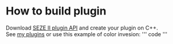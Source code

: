 # How to build plugin
Download [SEZE II plugin API](../plugin-api.hpp) and create your plugin on C++.\
See [my plugins](../src/plugins) or use this example of color invesion:
'''
code
'''
